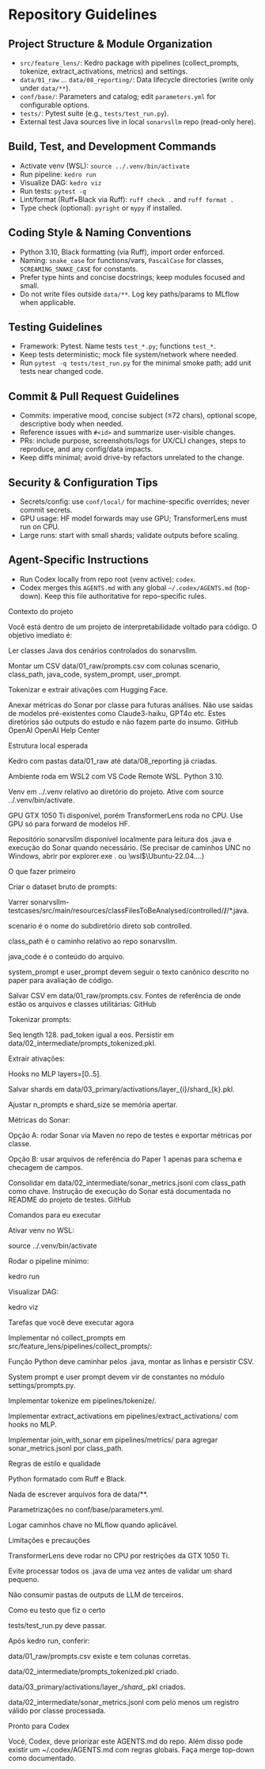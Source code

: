 # Repository Guidelines

## Project Structure & Module Organization
- `src/feature_lens/`: Kedro package with pipelines (collect_prompts, tokenize, extract_activations, metrics) and settings.
- `data/01_raw` … `data/08_reporting/`: Data lifecycle directories (write only under `data/**`).
- `conf/base/`: Parameters and catalog; edit `parameters.yml` for configurable options.
- `tests/`: Pytest suite (e.g., `tests/test_run.py`).
- External test Java sources live in local `sonarvsllm` repo (read-only here).

## Build, Test, and Development Commands
- Activate venv (WSL): `source ../.venv/bin/activate`
- Run pipeline: `kedro run`
- Visualize DAG: `kedro viz`
- Run tests: `pytest -q`
- Lint/format (Ruff+Black via Ruff): `ruff check .` and `ruff format .`
- Type check (optional): `pyright` or `mypy` if installed.

## Coding Style & Naming Conventions
- Python 3.10, Black formatting (via Ruff), import order enforced.
- Naming: `snake_case` for functions/vars, `PascalCase` for classes, `SCREAMING_SNAKE_CASE` for constants.
- Prefer type hints and concise docstrings; keep modules focused and small.
- Do not write files outside `data/**`. Log key paths/params to MLflow when applicable.

## Testing Guidelines
- Framework: Pytest. Name tests `test_*.py`; functions `test_*`.
- Keep tests deterministic; mock file system/network where needed.
- Run `pytest -q tests/test_run.py` for the minimal smoke path; add unit tests near changed code.

## Commit & Pull Request Guidelines
- Commits: imperative mood, concise subject (≤72 chars), optional scope, descriptive body when needed.
- Reference issues with `#<id>` and summarize user-visible changes.
- PRs: include purpose, screenshots/logs for UX/CLI changes, steps to reproduce, and any config/data impacts.
- Keep diffs minimal; avoid drive-by refactors unrelated to the change.

## Security & Configuration Tips
- Secrets/config: use `conf/local/` for machine-specific overrides; never commit secrets.
- GPU usage: HF model forwards may use GPU; TransformerLens must run on CPU.
- Large runs: start with small shards; validate outputs before scaling.

## Agent-Specific Instructions
- Run Codex locally from repo root (venv active): `codex`.
- Codex merges this `AGENTS.md` with any global `~/.codex/AGENTS.md` (top-down). Keep this file authoritative for repo-specific rules.


Contexto do projeto

Você está dentro de um projeto de interpretabilidade voltado para código. O objetivo imediato é:

Ler classes Java dos cenários controlados do sonarvsllm.

Montar um CSV data/01_raw/prompts.csv com colunas scenario, class_path, java_code, system_prompt, user_prompt.

Tokenizar e extrair ativações com Hugging Face.

Anexar métricas do Sonar por classe para futuras análises.
Não use saídas de modelos pré-existentes como Claude3-haiku, GPT4o etc. Estes diretórios são outputs do estudo e não fazem parte do insumo. 
GitHub
OpenAI
OpenAI Help Center

Estrutura local esperada

Kedro com pastas data/01_raw até data/08_reporting já criadas.

Ambiente roda em WSL2 com VS Code Remote WSL. Python 3.10.

Venv em ../.venv relativo ao diretório do projeto. Ative com source ../.venv/bin/activate.

GPU GTX 1050 Ti disponível, porém TransformerLens roda no CPU. Use GPU só para forward de modelos HF.

Repositório sonarvsllm disponível localmente para leitura dos .java e execução do Sonar quando necessário.
(Se precisar de caminhos UNC no Windows, abrir por explorer.exe . ou \\wsl$\Ubuntu-22.04\....)

O que fazer primeiro

Criar o dataset bruto de prompts:

Varrer sonarvsllm-testcases/src/main/resources/classFilesToBeAnalysed/controlled/**/**/*.java.

scenario é o nome do subdiretório direto sob controlled.

class_path é o caminho relativo ao repo sonarvsllm.

java_code é o conteúdo do arquivo.

system_prompt e user_prompt devem seguir o texto canônico descrito no paper para avaliação de código.

Salvar CSV em data/01_raw/prompts.csv.
Fontes de referência de onde estão os arquivos e classes utilitárias: 
GitHub

Tokenizar prompts:

Seq length 128. pad_token igual a eos. Persistir em data/02_intermediate/prompts_tokenized.pkl.

Extrair ativações:

Hooks no MLP layers=[0..5].

Salvar shards em data/03_primary/activations/layer_{i}/shard_{k}.pkl.

Ajustar n_prompts e shard_size se memória apertar.

Métricas do Sonar:

Opção A: rodar Sonar via Maven no repo de testes e exportar métricas por classe.

Opção B: usar arquivos de referência do Paper 1 apenas para schema e checagem de campos.

Consolidar em data/02_intermediate/sonar_metrics.jsonl com class_path como chave.
Instrução de execução do Sonar está documentada no README do projeto de testes. 
GitHub

Comandos para eu executar

Ativar venv no WSL:

source ../.venv/bin/activate


Rodar o pipeline mínimo:

kedro run


Visualizar DAG:

kedro viz

Tarefas que você deve executar agora

Implementar nó collect_prompts em src/feature_lens/pipelines/collect_prompts/:

Função Python deve caminhar pelos .java, montar as linhas e persistir CSV.

System prompt e user prompt devem vir de constantes no módulo settings/prompts.py.

Implementar tokenize em pipelines/tokenize/.

Implementar extract_activations em pipelines/extract_activations/ com hooks no MLP.

Implementar join_with_sonar em pipelines/metrics/ para agregar sonar_metrics.jsonl por class_path.

Regras de estilo e qualidade

Python formatado com Ruff e Black.

Nada de escrever arquivos fora de data/**.

Parametrizações no conf/base/parameters.yml.

Logar caminhos chave no MLflow quando aplicável.

Limitações e precauções

TransformerLens deve rodar no CPU por restrições da GTX 1050 Ti.

Evite processar todos os .java de uma vez antes de validar um shard pequeno.

Não consumir pastas de outputs de LLM de terceiros.

Como eu testo que fiz o certo

tests/test_run.py deve passar.

Após kedro run, conferir:

data/01_raw/prompts.csv existe e tem colunas corretas.

data/02_intermediate/prompts_tokenized.pkl criado.

data/03_primary/activations/layer_*/shard_*.pkl criados.

data/02_intermediate/sonar_metrics.jsonl com pelo menos um registro válido por classe processada.

Pronto para Codex

Você, Codex, deve priorizar este AGENTS.md do repo. Além disso pode existir um ~/.codex/AGENTS.md com regras globais. Faça merge top-down como documentado.